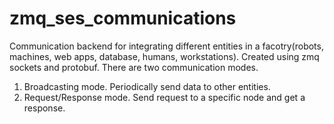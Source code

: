 # zmq_ses_communications

Communication backend for integrating different entities in a facotry(robots, machines, web apps, database, humans, workstations).
Created using zmq sockets and protobuf.
There are two communication modes.

1. Broadcasting mode. Periodically send data to other entities.
2. Request/Response mode. Send request to a specific node and get a response.

